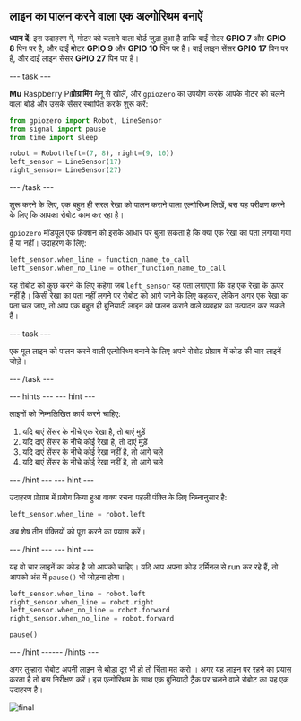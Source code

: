 ## लाइन का पालन करने वाला एक अल्गोरिथम बनाऐं

**ध्यान दें:** इस उदाहरण में, मोटर को चलाने वाला बोर्ड जुड़ा हुआ है ताकि बाईं मोटर **GPIO 7** और **GPIO 8** पिन पर है, और दाईं मोटर **GPIO 9** और **GPIO 10** पिन पर है। बाईं लाइन सेंसर **GPIO 17** पिन पर है, और दाईं लाइन सेंसर **GPIO 27** पिन पर है।

--- task ---

**Mu** Raspberry Pi**प्रोग्रामिंग** मेनू से खोलें, और `gpiozero` का उपयोग करके आपके मोटर को चलने वाला बोर्ड और उसके सेंसर स्थापित करके शुरू करें:

```python
from gpiozero import Robot, LineSensor
from signal import pause
from time import sleep

robot = Robot(left=(7, 8), right=(9, 10)) 
left_sensor = LineSensor(17)
right_sensor= LineSensor(27)
```

--- /task ---

शुरू करने के लिए, एक बहुत ही सरल रेखा को पालन कराने वाला एल्गोरिथ्म लिखें, बस यह परीक्षण करने के लिए कि आपका रोबोट काम कर रहा है।

`gpiozero` मॉड्यूल एक फ़ंक्शन को इसके आधार पर बुला सकता है कि क्या एक रेखा का पता लगाया गया है या नहीं। उदाहरण के लिए:

```python
left_sensor.when_line = function_name_to_call
left_sensor.when_no_line = other_function_name_to_call
```

यह रोबोट को कुछ करने के लिए कहेगा जब `left_sensor` यह पता लगाएगा कि वह एक रेखा के ऊपर नहीं है। किसी रेखा का पता नहीं लगने पर रोबोट को आगे जाने के लिए कहकर, लेकिन अगर एक रेखा का पता चल जाए, तो आप एक बहुत ही बुनियादी लाइन को पालन कराने वाले व्यवहार का उत्पादन कर सकते हैं।

--- task ---

एक मूल लाइन को पालन करने वाली एल्गोरिथ्म बनाने के लिए अपने रोबोट प्रोग्राम में कोड की चार लाइनें जोड़ें।

--- /task ---

--- hints ---
 --- hint ---

लाइनों को निम्नलिखित कार्य करने चाहिए:

1. यदि बाएं सेंसर के नीचे एक रेखा है, तो बाएं मुड़ें
2. यदि दाएं सेंसर के नीचे कोई रेखा है, तो दाएं मुड़ें
3. यदि दाएं सेंसर के नीचे कोई रेखा नहीं है, तो आगे चले
4. यदि बाएं सेंसर के नीचे कोई रेखा नहीं है, तो आगे चले

--- /hint --- --- hint ---

उदाहरण प्रोग्राम में प्रयोग किया हुआ वाक्य रचना पहली पंक्ति के लिए निम्नानुसार है:

```python
left_sensor.when_line = robot.left
```

अब शेष तीन पंक्तियों को पूरा करने का प्रयास करें।

--- /hint --- --- hint ---

यह वो चार लाइनें का कोड है जो आपको चाहिए। यदि आप अपना कोड टर्मिनल से run कर रहे हैं, तो आपको अंत में `pause()` भी जोड़ना होगा।

```python
left_sensor.when_line = robot.left
right_sensor.when_line = robot.right
left_sensor.when_no_line = robot.forward
right_sensor.when_no_line = robot.forward

pause()
```

--- /hint ------ /hints ---

अगर तुम्हारा रोबोट अपनी लाइन से थोड़ा दूर भी हो तो चिंता मत करो । अगर यह लाइन पर रहने का प्रयास करता है तो बस निरीक्षण करें। इस एल्गोरिथम के साथ एक बुनियादी ट्रैक पर चलने वाले रोबोट का यह एक उदाहरण है।

![final](images/final.gif)